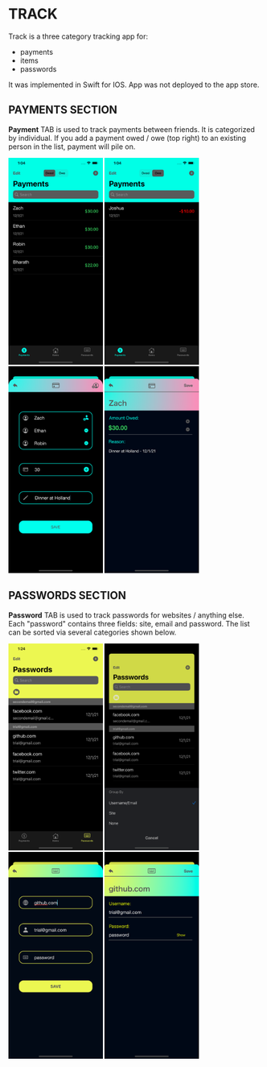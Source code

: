 # TRACK
Track is a three category tracking app for: 
- payments
- items 
- passwords

It was implemented in Swift for IOS. App was not deployed to the app store. 

## PAYMENTS SECTION
**Payment** TAB is used to track payments between friends. It is categorized by individual. If you add a payment owed / owe (top right) to an existing person in the list, payment will pile on. 

<p float="left">
  <img src="/assets/payment1.png" alt="Payments 1 photo" style="height: 411px; width:187.5px;"/>
  <img src="/assets/payment3.png" alt="Payments 1 photo" style="height: 411px; width:187.5px;"/>
  <img src="/assets/payment2.png" alt="Payments 1 photo" style="height: 411px; width:187.5px;"/>
  <img src="/assets/payment4.png" alt="Payments 1 photo" style="height: 411px; width:187.5px;"/>
 </p>

## PASSWORDS SECTION
**Password** TAB is used to track passwords for websites / anything else. Each "password" contains three fields: site, email and password. The list can be sorted via several categories shown below. 

<p float="left">
  <img src="/assets/password1.png" alt="Payments 1 photo" style="height: 411px; width:187.5px;"/>
  <img src="/assets/password3.png" alt="Payments 1 photo" style="height: 411px; width:187.5px;"/>
  <img src="/assets/password2.png" alt="Payments 1 photo" style="height: 411px; width:187.5px;"/>
  <img src="/assets/password4.png" alt="Payments 1 photo" style="height: 411px; width:187.5px;"/>
 </p>
